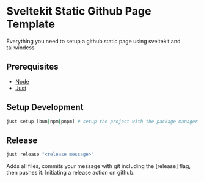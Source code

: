# Sveltekit Static Github Page Template

Everything you need to setup a github static page using sveltekit and tailwindcss

## Prerequisites
- [Node](https://nodejs.org/en/download)
- [Just](https://github.com/casey/just)

## Setup Development
```bash
just setup [bun|npm|pnpm] # setup the project with the package manager of your choice
```

## Release
```bash
just release "<release message>"
```
Adds all files, commits your message with git including the [release] flag, then pushes it. Initiating a release action on github.